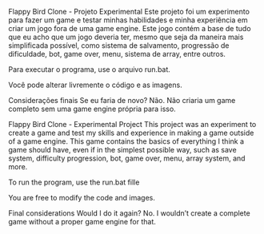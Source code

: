 Flappy Bird Clone - Projeto Experimental
Este projeto foi um experimento para fazer um game e testar minhas habilidades e minha experiência em criar um jogo fora de uma game engine. Este jogo contém a base de tudo que eu acho que um jogo deveria ter, mesmo que seja da maneira mais simplificada possível, como sistema de salvamento, progressão de dificuldade, bot, game over, menu, sistema de array, entre outros.

Para executar o programa, use o arquivo run.bat.

Você pode alterar livremente o código e as imagens.

Considerações finais
Se eu faria de novo? Não. Não criaria um game completo sem uma game engine própria para isso.

Flappy Bird Clone - Experimental Project
This project was an experiment to create a game and test my skills and experience in making a game outside of a game engine. This game contains the basics of everything I think a game should have, even if in the simplest possible way, such as save system, difficulty progression, bot, game over, menu, array system, and more.

To run the program, use the run.bat fille

You are free to modify the code and images.

Final considerations
Would I do it again? No. I wouldn’t create a complete game without a proper game engine for that.
